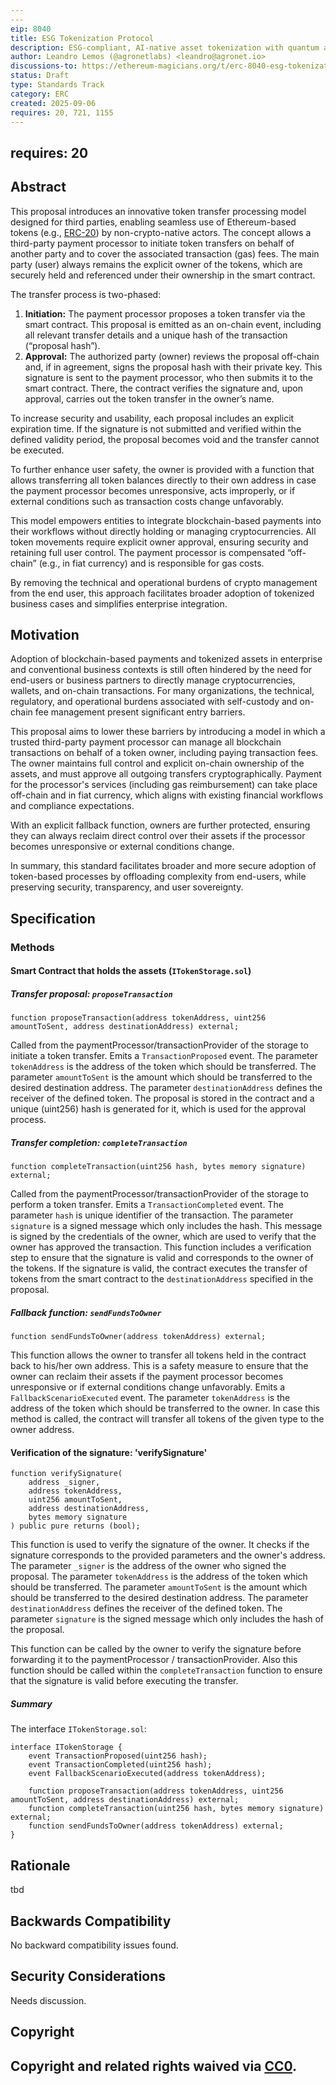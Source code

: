 ```yaml
---
---
eip: 8040
title: ESG Tokenization Protocol
description: ESG-compliant, AI-native asset tokenization with quantum auditability and lifecycle integrity.
author: Leandro Lemos (@agronetlabs) <leandro@agronet.io>
discussions-to: https://ethereum-magicians.org/t/erc-8040-esg-tokenization-protocol/25846
status: Draft
type: Standards Track
category: ERC
created: 2025-09-06
requires: 20, 721, 1155
---
```

requires: 20
---

## Abstract

This proposal introduces an innovative token transfer processing model designed for third parties, enabling seamless use of Ethereum-based tokens (e.g., [ERC-20](./eip-20.md)) by non-crypto-native actors. The concept allows a third-party payment processor to initiate token transfers on behalf of another party and to cover the associated transaction (gas) fees. The main party (user) always remains the explicit owner of the tokens, which are securely held and referenced under their ownership in the smart contract.

The transfer process is two-phased:

1. **Initiation:** The payment processor proposes a token transfer via the smart contract. This proposal is emitted as an on-chain event, including all relevant transfer details and a unique hash of the transaction (“proposal hash”).
2. **Approval:** The authorized party (owner) reviews the proposal off-chain and, if in agreement, signs the proposal hash with their private key. This signature is sent to the payment processor, who then submits it to the smart contract. There, the contract verifies the signature and, upon approval, carries out the token transfer in the owner’s name.

To increase security and usability, each proposal includes an explicit expiration time. If the signature is not submitted and verified within the defined validity period, the proposal becomes void and the transfer cannot be executed.

To further enhance user safety, the owner is provided with a function that allows transferring all token balances directly to their own address in case the payment processor becomes unresponsive, acts improperly, or if external conditions such as transaction costs change unfavorably.

This model empowers entities to integrate blockchain-based payments into their workflows without directly holding or managing cryptocurrencies. All token movements require explicit owner approval, ensuring security and retaining full user control. The payment processor is compensated “off-chain” (e.g., in fiat currency) and is responsible for gas costs.

By removing the technical and operational burdens of crypto management from the end user, this approach facilitates broader adoption of tokenized business cases and simplifies enterprise integration.

## Motivation

Adoption of blockchain-based payments and tokenized assets in enterprise and conventional business contexts is still often hindered by the need for end-users or business partners to directly manage cryptocurrencies, wallets, and on-chain transactions. For many organizations, the technical, regulatory, and operational burdens associated with self-custody and on-chain fee management present significant entry barriers.

This proposal aims to lower these barriers by introducing a model in which a trusted third-party payment processor can manage all blockchain transactions on behalf of a token owner, including paying transaction fees. The owner maintains full control and explicit on-chain ownership of the assets, and must approve all outgoing transfers cryptographically. Payment for the processor's services (including gas reimbursement) can take place off-chain and in fiat currency, which aligns with existing financial workflows and compliance expectations.

With an explicit fallback function, owners are further protected, ensuring they can always reclaim direct control over their assets if the processor becomes unresponsive or external conditions change.

In summary, this standard facilitates broader and more secure adoption of token-based processes by offloading complexity from end-users, while preserving security, transparency, and user sovereignty.

## Specification

### Methods

#### Smart Contract that holds the assets (`ITokenStorage.sol`)

##### Transfer proposal: `proposeTransaction`

```solidity
function proposeTransaction(address tokenAddress, uint256 amountToSent, address destinationAddress) external;
```

Called from the paymentProcessor/transactionProvider of the storage to initiate a token transfer. Emits a `TransactionProposed` event.
The parameter `tokenAddress` is the address of the token which should be transferred.
The parameter `amountToSent` is the amount which should be transferred to the desired destination address.
The parameter `destinationAddress` defines the receiver of the defined token.
The proposal is stored in the contract and a unique (uint256) hash is generated for it, which is used for the approval process.

##### Transfer completion: `completeTransaction`

```solidity
function completeTransaction(uint256 hash, bytes memory signature) external;
```
Called from the paymentProcessor/transactionProvider of the storage to perform a token transfer. Emits a `TransactionCompleted` event.
The parameter `hash` is unique identifier of the transaction.
The parameter `signature` is a signed message which only includes the hash. This message is signed by the credentials of the owner, which are used to verify that the owner has approved the transaction.
This function includes a verification step to ensure that the signature is valid and corresponds to the owner of the tokens.
If the signature is valid, the contract executes the transfer of tokens from the smart contract to the `destinationAddress` specified in the proposal.

##### Fallback function: `sendFundsToOwner`

```solidity
function sendFundsToOwner(address tokenAddress) external;
```
This function allows the owner to transfer all tokens held in the contract back to his/her own address.
This is a safety measure to ensure that the owner can reclaim their assets if the payment processor becomes unresponsive or if external conditions change unfavorably.
Emits a `FallbackScenarioExecuted` event.
The parameter `tokenAddress` is the address of the token which should be transferred to the owner.
In case this method is called, the contract will transfer all tokens of the given type to the owner address.

#### Verification of the signature: 'verifySignature'

```solidity
function verifySignature(
    address _signer,
    address tokenAddress,
    uint256 amountToSent,
    address destinationAddress,
    bytes memory signature
) public pure returns (bool);
```
This function is used to verify the signature of the owner. It checks if the signature corresponds to the provided parameters and the owner's address.
The parameter `_signer` is the address of the owner who signed the proposal.
The parameter `tokenAddress` is the address of the token which should be transferred.
The parameter `amountToSent` is the amount which should be transferred to the desired destination address.
The parameter `destinationAddress` defines the receiver of the defined token.
The parameter `signature` is the signed message which only includes the hash of the proposal.

This function can be called by the owner to verify the signature before forwarding it to the paymentProcessor / transactionProvider.
Also this function should be called within the `completeTransaction` function to ensure that the signature is valid before executing the transfer.

##### Summary
The interface `ITokenStorage.sol`:

```solidity
interface ITokenStorage {
    event TransactionProposed(uint256 hash);
    event TransactionCompleted(uint256 hash);
    event FallbackScenarioExecuted(address tokenAddress);

    function proposeTransaction(address tokenAddress, uint256 amountToSent, address destinationAddress) external;
    function completeTransaction(uint256 hash, bytes memory signature) external;
    function sendFundsToOwner(address tokenAddress) external;
}
```

## Rationale

tbd <!-- TODO -->

## Backwards Compatibility

No backward compatibility issues found.

<!-- TODO: Reference implementation -->
<!-- TODO: Test cases -->

## Security Considerations

Needs discussion. <!-- TODO -->

## Copyright

Copyright and related rights waived via [CC0](../LICENSE.md).
---
